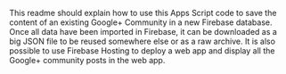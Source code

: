 This readme should explain how to use this Apps Script code to save the content of an existing Google+ Community in a new Firebase database.
Once all data have been imported in Firebase, it can be downloaded as a big JSON file to be reused somewhere else or as a raw archive.
It is also possible to use Firebase Hosting to deploy a web app and display all the Google+ community posts in the web app.